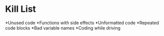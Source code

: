 Kill List
=========
*Unused code
*Functions with side effects
*Unformatted code
*Repeated code blocks
*Bad variable names
*Coding while driving
